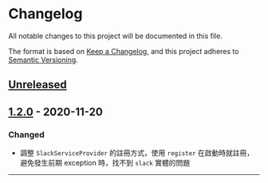 # Changelog

All notable changes to this project will be documented in this file.

The format is based on [Keep a Changelog](https://keepachangelog.com/),
and this project adheres to [Semantic Versioning](https://semver.org/).

## [Unreleased]

## [1.2.0] - 2020-11-20

### Changed

- 調整 `SlackServiceProvider` 的註冊方式，使用 `register` 在啟動時就註冊，避免發生前期 exception 時，找不到 `slack` 實體的問題

---

[Unreleased]: https://github.com/Fred07/laravel-slack/compare/1.2.0...master
[1.2.0]: https://github.com/Fred07/laravel-slack/compare/1.1.0...1.2.0
